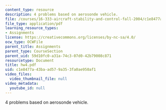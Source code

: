 ```yaml
---
content_type: resource
description: 4 problems based on aerosonde vehicle.
file: /courses/16-333-aircraft-stability-and-control-fall-2004/c1e8477a43baad579a353fa0ae950af1_hw4.pdf
file_type: application/pdf
learning_resource_types:
- Assignments
license: https://creativecommons.org/licenses/by-nc-sa/4.0/
ocw_type: OCWFile
parent_title: Assignments
parent_type: CourseSection
parent_uid: 59d10fc0-a31a-74c3-07d0-42b79008c871
resourcetype: Document
title: hw4.pdf
uid: c1e8477a-43ba-ad57-9a35-3fa0ae950af1
video_files:
  video_thumbnail_file: null
video_metadata:
  youtube_id: null
---
```

4 problems based on aerosonde vehicle.